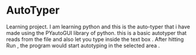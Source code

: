 # AutoTyper
Learning project. I am learning python and this is the auto-typer that i have made using the PYautoGUI library of python.
this is a basic autotyper that reads from the file and also let you type inside the text box . After hitting Run , the program would start autotyping in the selected area .

